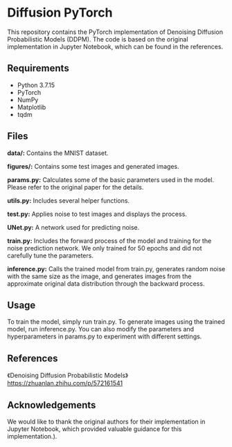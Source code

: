 # Diffusion PyTorch
This repository contains the PyTorch implementation of Denoising Diffusion Probabilistic Models (DDPM). The code is based on the original implementation in Jupyter Notebook, which can be found in the references.

## Requirements
* Python 3.7.15
* PyTorch
* NumPy
* Matplotlib
* tqdm

## Files
**data/:** Contains the MNIST dataset.

**figures/:** Contains some test images and generated images.

**params.py:** Calculates some of the basic parameters used in the model. Please refer to the original paper for the details.

**utils.py:** Includes several helper functions.

**test.py:** Applies noise to test images and displays the process.

**UNet.py:** A network used for predicting noise.

**train.py:** Includes the forward process of the model and training for the noise prediction network. We only trained for 50 epochs and did not carefully tune the parameters.

**inference.py:** Calls the trained model from train.py, generates random noise with the same size as the image, and generates images from the approximate original data distribution through the backward process.

## Usage
To train the model, simply run train.py. To generate images using the trained model, run inference.py. You can also modify the parameters and hyperparameters in params.py to experiment with different settings.

## References
《Denoising Diffusion Probabilistic Models》
https://zhuanlan.zhihu.com/p/572161541

## Acknowledgements
We would like to thank the original authors for their implementation in Jupyter Notebook, which provided valuable guidance for this implementation.).
